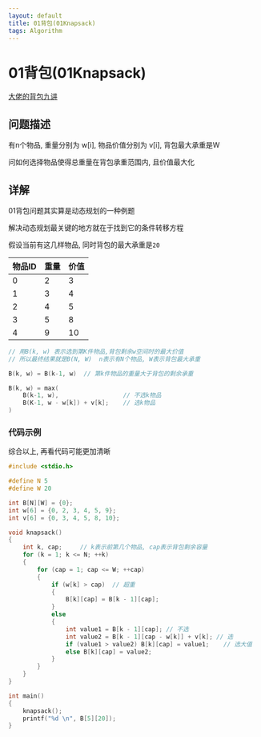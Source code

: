 ```yaml
---
layout: default
title: 01背包(01Knapsack)
tags: Algorithm
---
```


# 01背包(01Knapsack)

[大佬的背包九讲](https://github.com/tianyicui/pack/blob/master/V2.pdf)

## 问题描述

有n个物品, 重量分别为 w[i], 物品价值分别为 v[i], 背包最大承重是W

问如何选择物品使得总重量在背包承重范围内, 且价值最大化

## 详解

01背包问题其实算是动态规划的一种例题

解决动态规划最关键的地方就在于找到它的条件转移方程

假设当前有这几样物品, 同时背包的最大承重是`20`

物品ID | 重量 | 价值
--- | --- | ---
0 | 2 | 3
1 | 3 | 4
2 | 4 | 5
3 | 5 | 8
4 | 9 | 10

```cpp
// 用B(k, w) 表示选到第K件物品,背包剩余w空间时的最大价值
// 所以最终结果就是B(N, W)  n表示有N个物品, W表示背包最大承重

B(k, w) = B(k-1, w)  // 第k件物品的重量大于背包的剩余承重

B(k, w) = max(
    B(k-1, w),                  // 不选k物品
    B(K-1, w - w[k]) + v[k];    // 选k物品
)
```

### 代码示例

综合以上, 再看代码可能更加清晰

```c
#include <stdio.h>

#define N 5
#define W 20

int B[N][W] = {0};
int w[6] = {0, 2, 3, 4, 5, 9};
int v[6] = {0, 3, 4, 5, 8, 10};

void knapsack()
{
    int k, cap;     // k表示前第几个物品, cap表示背包剩余容量
    for (k = 1; k <= N; ++k)
    {
        for (cap = 1; cap <= W; ++cap)
        {
            if (w[k] > cap)  // 超重
            {
                B[k][cap] = B[k - 1][cap];
            }
            else
            {
                int value1 = B[k - 1][cap]; // 不选
                int value2 = B[k - 1][cap - w[k]] + v[k]; // 选
                if (value1 > value2) B[k][cap] = value1;    // 选大值
                else B[k][cap] = value2;
            }
        }
    }
}

int main()
{
    knapsack();
    printf("%d \n", B[5][20]);
}

```